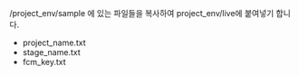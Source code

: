/project_env/sample 에 있는 파일들을 복사하여 project_env/live에 붙여넣기 합니다.

- project_name.txt
- stage_name.txt
- fcm_key.txt